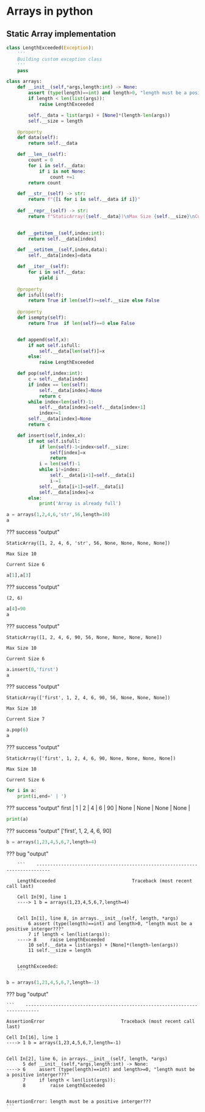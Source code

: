 # Arrays in python

## Static Array implementation
```python
class LengthExceeded(Exception):
    '''
    Building custom exception class
    '''
    pass 

class arrays:
    def __init__(self,*args,length:int) -> None:
        assert (type(length)==int) and length>0, "length must be a positive interger???"
        if length < len(list(args)):
            raise LengthExceeded

        self.__data = list(args) + [None]*(length-len(args)) 
        self.__size = length      

    @property
    def data(self):
        return self.__data

    def __len__(self):
        count = 0 
        for i in self.__data:
            if i is not None:
                count +=1
        return count    

    def __str__(self) -> str:
        return f"{[i for i in self.__data if i]}"
    
    def __repr__(self) -> str:
        return f"StaticArray({self.__data})\nMax Size {self.__size}\nCurrent Size {len(self)} "

    
    def __getitem__(self,index:int):
        return self.__data[index]

    def __setitem__(self,index,data):
        self.__data[index]=data 

    def __iter__(self):
        for i in self.__data:
            yield i
    
    @property
    def isfull(self):
        return True if len(self)>=self.__size else False 
    
    @property
    def isempty(self):
        return True  if len(self)==0 else False 


    def append(self,x):
        if not self.isfull:
            self.__data[len(self)]=x
        else:
            raise LengthExceeded

    def pop(self,index:int):
        c = self.__data[index]
        if index == len(self):
            self.__data[index]=None
            return c
        while index<len(self)-1:
            self.__data[index]=self.__data[index+1]
            index+=1 
        self.__data[index]=None
        return c

    def insert(self,index,x):
        if not self.isfull:
            if len(self)-1<index<self.__size:
                self[index]=x
                return  
            i = len(self)-1
            while i!=index:
                self.__data[i+1]=self.__data[i]
                i-=1
            self.__data[i+1]=self.__data[i]
            self.__data[index]=x 
        else:
            print('Array is already full')

```


```python
a = arrays(1,2,4,6,'str',56,length=10)
a
```





??? success "output"

    StaticArray([1, 2, 4, 6, 'str', 56, None, None, None, None])

    Max Size 10

    Current Size 6 




```python
a[1],a[3]
```



??? success "output"

    (2, 6)




```python
a[4]=90
a
```


??? success "output"

    StaticArray([1, 2, 4, 6, 90, 56, None, None, None, None])

    Max Size 10

    Current Size 6 




```python
a.insert(0,'first')
a
```

??? success "output"


    StaticArray(['first', 1, 2, 4, 6, 90, 56, None, None, None])

    Max Size 10

    Current Size 7 




```python
a.pop(6)
a
```

??? success "output"


    StaticArray(['first', 1, 2, 4, 6, 90, None, None, None, None])

    Max Size 10

    Current Size 6 




```python
for i in a:
    print(i,end=' | ')
```
??? success "output"
    first | 1 | 2 | 4 | 6 | 90 | None | None | None | None | 


```python
print(a)
```
??? success "output"
    ['first', 1, 2, 4, 6, 90]
    


```python
b = arrays(1,23,4,5,6,7,length=4)
```
??? bug "output"

        ```    ---------------------------------------------------------------------------

        LengthExceeded                            Traceback (most recent call last)

        Cell In[9], line 1
        ----> 1 b = arrays(1,23,4,5,6,7,length=4)
        

        Cell In[1], line 8, in arrays.__init__(self, length, *args)
            6 assert (type(length)==int) and length>0, "length must be a positive interger???"
            7 if length < len(list(args)):
        ----> 8     raise LengthExceeded
            10 self.__data = list(args) + [None]*(length-len(args)) 
            11 self.__size = length
        

        LengthExceeded: 
        ```


```python
b = arrays(1,23,4,5,6,7,length=-1)
```
??? bug "output"

    ```    ---------------------------------------------------------------------------

    AssertionError                            Traceback (most recent call last)

    Cell In[16], line 1
    ----> 1 b = arrays(1,23,4,5,6,7,length=-1)
    

    Cell In[2], line 6, in arrays.__init__(self, length, *args)
          5 def __init__(self,*args,length:int) -> None:
    ----> 6     assert (type(length)==int) and length>=0, "length must be a positive interger???"
          7     if length < len(list(args)):
          8         raise LengthExceeded
    

    AssertionError: length must be a positive interger???
    ``` 

